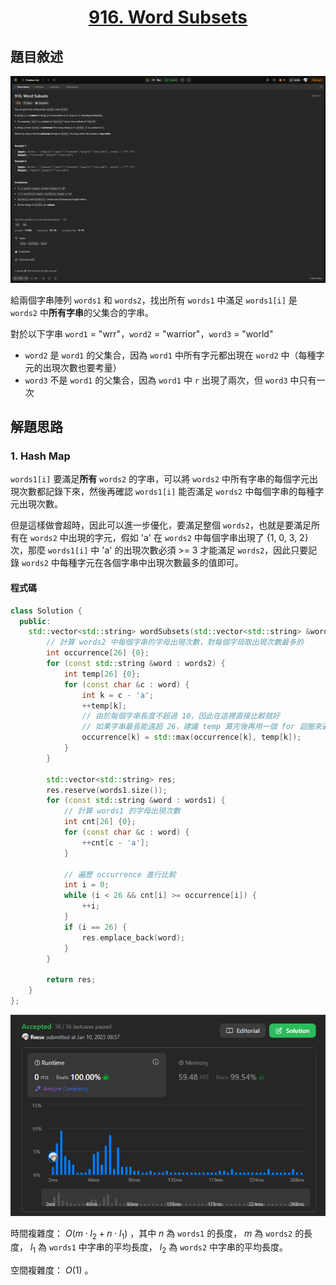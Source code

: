# <center> [916. Word Subsets](https://leetcode.com/problems/word-subsets/description/) </center>

## 題目敘述

[![](https://raw.githubusercontent.com/reese60525/ForPicGo/main/Pictures202501100911550.png)](https://raw.githubusercontent.com/reese60525/ForPicGo/main/Pictures202501100911550.png)

給兩個字串陣列 `words1` 和 `words2`，找出所有 `words1` 中滿足 `words1[i]` 是 `words2` 中**所有字串**的父集合的字串。

對於以下字串 `word1` = "wrr"，`word2` = "warrior"，`word3` = "world"

- `word2` 是 `word1` 的父集合，因為 `word1` 中所有字元都出現在 `word2` 中（每種字元的出現次數也要考量）
- `word3` 不是 `word1` 的父集合，因為 `word1` 中 `r` 出現了兩次，但 `word3` 中只有一次

## 解題思路

### 1. Hash Map

`words1[i]` 要滿足**所有** `words2` 的字串，可以將 `words2` 中所有字串的每個字元出現次數都記錄下來，然後再確認 `words1[i]` 能否滿足 `words2` 中每個字串的每種字元出現次數。

但是這樣做會超時，因此可以進一步優化，要滿足整個 `words2`，也就是要滿足所有在 `words2` 中出現的字元，假如 'a' 在 `words2` 中每個字串出現了 {1, 0, 3, 2} 次，那麼 `words1[i]` 中 'a' 的出現次數必須 >= 3 才能滿足 `words2`，因此只要記錄 `words2` 中每種字元在各個字串中出現次數最多的值即可。

#### 程式碼

```cpp {.line-numbers}
class Solution {
  public:
    std::vector<std::string> wordSubsets(std::vector<std::string> &words1, std::vector<std::string> &words2) {
        // 計算 words2 中每個字串的字母出現次數，對每個字母取出現次數最多的
        int occurrence[26] {0};
        for (const std::string &word : words2) {
            int temp[26] {0};
            for (const char &c : word) {
                int k = c - 'a';
                ++temp[k];
                // 由於每個字串長度不超過 10，因此在這裡直接比較就好
                // 如果字串最長能遠超 26，建議 temp 算完後再用一個 for 迴圈來遍歷比較
                occurrence[k] = std::max(occurrence[k], temp[k]);
            }
        }

        std::vector<std::string> res;
        res.reserve(words1.size());
        for (const std::string &word : words1) {
            // 計算 words1 的字母出現次數
            int cnt[26] {0};
            for (const char &c : word) {
                ++cnt[c - 'a'];
            }

            // 遍歷 occurrence 進行比較
            int i = 0;
            while (i < 26 && cnt[i] >= occurrence[i]) {
                ++i;
            }
            if (i == 26) {
                res.emplace_back(word);
            }
        }

        return res;
    }
};
```

[![](https://raw.githubusercontent.com/reese60525/ForPicGo/main/Pictures202501100931396.png)](https://raw.githubusercontent.com/reese60525/ForPicGo/main/Pictures202501100931396.png)

時間複雜度： $O(m \cdot l_2 + n \cdot l_1)$ ，其中 $n$ 為 `words1` 的長度， $m$ 為 `words2` 的長度， $l_1$ 為 `words1` 中字串的平均長度， $l_2$ 為 `words2` 中字串的平均長度。

空間複雜度： $O(1)$ 。
